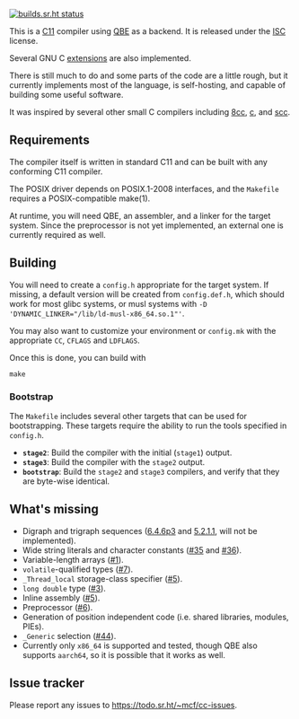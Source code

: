 [![builds.sr.ht status](https://builds.sr.ht/~mcf/cc.svg)](https://builds.sr.ht/~mcf/cc)

This is a [C11] compiler using [QBE] as a backend. It is released under
the [ISC] license.

Several GNU C [extensions] are also implemented.

There is still much to do and some parts of the code are a little rough,
but it currently implements most of the language, is self-hosting,
and capable of building some useful software.

It was inspired by several other small C compilers including [8cc],
[c], and [scc].

## Requirements

The compiler itself is written in standard C11 and can be built with
any conforming C11 compiler.

The POSIX driver depends on POSIX.1-2008 interfaces, and the `Makefile`
requires a POSIX-compatible make(1).

At runtime, you will need QBE, an assembler, and a linker for the
target system. Since the preprocessor is not yet implemented, an external
one is currently required as well.

## Building

You will need to create a `config.h` appropriate for the target system. If
missing, a default version will be created from `config.def.h`,
which should work for most glibc systems, or musl systems with
`-D 'DYNAMIC_LINKER="/lib/ld-musl-x86_64.so.1"'`.

You may also want to customize your environment or `config.mk` with the
appropriate `CC`, `CFLAGS` and `LDFLAGS`.

Once this is done, you can build with

	make

### Bootstrap

The `Makefile` includes several other targets that can be used for
bootstrapping. These targets require the ability to run the tools
specified in `config.h`.

- **`stage2`**: Build the compiler with the initial (`stage1`) output.
- **`stage3`**: Build the compiler with the `stage2` output.
- **`bootstrap`**: Build the `stage2` and `stage3` compilers, and verify
  that they are byte-wise identical.

## What's missing

- Digraph and trigraph sequences ([6.4.6p3] and [5.2.1.1], will not
  be implemented).
- Wide string literals and character constants ([#35] and [#36]).
- Variable-length arrays ([#1]).
- `volatile`-qualified types ([#7]).
- `_Thread_local` storage-class specifier ([#5]).
- `long double` type ([#3]).
- Inline assembly ([#5]).
- Preprocessor ([#6]).
- Generation of position independent code (i.e. shared libraries,
  modules, PIEs).
- `_Generic` selection ([#44]).
- Currently only `x86_64` is supported and tested, though QBE also
  supports `aarch64`, so it is possible that it works as well.

## Issue tracker

Please report any issues to https://todo.sr.ht/~mcf/cc-issues.

[QBE]: https://c9x.me/compile/
[C11]: http://port70.net/~nsz/c/c11/n1570.html
[ISC]: https://git.sr.ht/~mcf/cc/blob/master/LICENSE
[extensions]: https://git.sr.ht/~mcf/cc/tree/master/doc/extensions.md
[8cc]: https://github.com/rui314/8cc
[c]: https://github.com/andrewchambers/c
[scc]: http://www.simple-cc.org/
[5.2.1.1]: http://port70.net/~nsz/c/c11/n1570.html#5.2.1.1
[6.4.6p3]: http://port70.net/~nsz/c/c11/n1570.html#6.4.6p3
[#1]: https://todo.sr.ht/~mcf/cc-issues/1
[#3]: https://todo.sr.ht/~mcf/cc-issues/3
[#5]: https://todo.sr.ht/~mcf/cc-issues/5
[#6]: https://todo.sr.ht/~mcf/cc-issues/6
[#7]: https://todo.sr.ht/~mcf/cc-issues/7
[#35]: https://todo.sr.ht/~mcf/cc-issues/35
[#36]: https://todo.sr.ht/~mcf/cc-issues/36
[#44]: https://todo.sr.ht/~mcf/cc-issues/44
